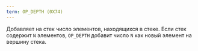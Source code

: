 ```yaml
---
term: OP_DEPTH (0X74)
---
```


Добавляет на стек число элементов, находящихся в стеке. Если стек содержит `N` элементов, `OP_DEPTH` добавит число `N` как новый элемент на вершину стека.